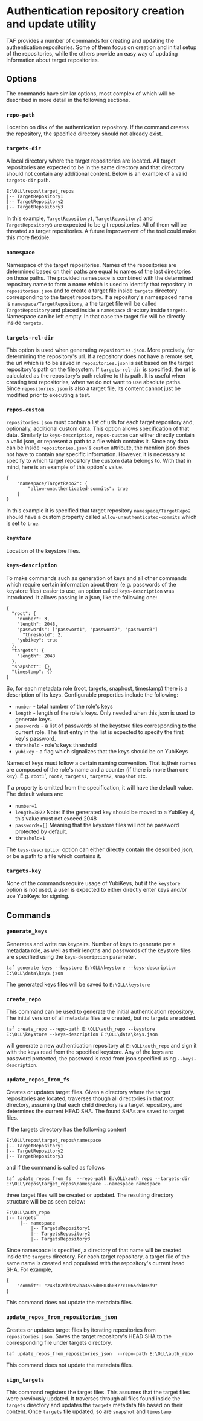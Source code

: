 # Authentication repository creation and update utility

TAF provides a number of commands for creating and updating the authentication repositories.
Some of them focus on creation and initial setup of the repositories, while the others
provide an easy way of updating information about target repositories.


## Options

The commands have similar options, most complex of which will be described in more detail
in the following sections.

### `repo-path`

Location on disk of the authentication repository. If the command creates the repository, the
specified directory should not already exist.

### `targets-dir`

A local directory where the target repositories are located. All target repositories are expected
to be in the same directory and that directory should not contain any additional content. Below
is an example of a valid `targets-dir` path.

```
E:\OLL\repos\target_repos
|-- TargetRepository1
|-- TargetRepository2
|-- TargetRepository3
```

In this example, `TargetRepository1`, `TargetRepository2` and `TargetRepository3` are expected to be
git repositories. All of them will be threated as target repositories. A future improvement of the tool
could make this more flexible.

### `namespace`

Namespace of the target repositories. Names of the repositories are determined based on their paths
are equal to names of the last directories on those paths. The provided namespace is combined with the
determined repository name to form a name which is used to identify that repository in `repositories.json` and
to create a target file inside `targets` directory corresponding to the target repository. If a repository's
namespaced name is `namespace/TargetRepository`, a the target file will be called `TargetRepository` and
placed inside a `namespace` directory inside `targets`. Namespace can be left empty. In that case the
target file will be directly inside `targets`.

### `targets-rel-dir`

This option is used when generating `repositories.json`. More precisely, for determining the repository's
url. If a repository does not have a remote set, the url
which is to be saved in `repositories.json` is set based on the target repository's path on the filesystem.
If `targets-rel-dir` is specified, the url is calculated as the repository's path relative to this path.
It is useful when creating test repositories, when we do not want to use absolute paths. Since
`repositories.json` is also a target file, its content cannot just be modified prior to executing a test.

### `repos-custom`

`repositories.json` must contain a list of urls for each target repository and, optionally, additional
custom data. This option allows specification of that data. Similarly to `keys-description`, `repos-custom`
can either directly contain a valid json, or represent a path to a file which contains it. Since any data
can be inside `repositories.json`'s `custom` attribute, the mention json does not have to contain any
specific information. However, it is necessary to specify to which target repository the custom data
belongs to. With that in mind, here is an example of this option's value.

```
{
	"namespace/TargetRepo2": {
		"allow-unauthenticated-commits": true
	}
}
```
In this example it is specified that target repository `namespace/TargetRepo2` should have a custom property
called `allow-unauthenticated-commits` which is set to `true`.


### `keystore`

Location of the keystore files.

### `keys-description`

To make commands such as generation of keys and all other commands which require certain
information about them (e.g. passwords of the keystore files) easier to use, an option called
`keys-description` was introduced. It allows passing in a json, like the following one:

```
{
  "root": {
    "number": 3,
    "length": 2048,
    "passwords": ["password1", "password2", "password3"]
	  "threshold": 2,
    "yubikey": true
  },
  "targets": {
    "length": 2048
  },
  "snapshot": {},
  "timestamp": {}
}
```

So, for each metadata role (root, targets, snaphost, timestamp) there is a description of its keys.
Configurable properties include the following:
- `number` - total number of the role's keys
- `length` - length of the role's keys. Only needed when this json is used to generate keys.
- `passwords` - a list of passwords of the keystore files corresponding to the current role. The first
entry in the list is expected to specify the first key's password.
- `threshold` - role's keys threshold
- `yubikey` - a flag which signalizes that the keys should be on YubiKeys

Names of keys must follow a certain naming convention. That is,their names are composed of the role's name
and a counter (if there is more than one key). E.g. `root1`', `root2`, `targets1`, `targets2`, `snapshot` etc.

If a property is omitted from the specification, it will have the default value. The default values are:
- `number=1`
- `length=3072` Note: If the generated key should be moved to a YubiKey 4, this value must not exceed 2048
- `passwords=[]` Meaning that the keystore files will not be password protected by default.
- `threshold=1`

The `keys-description` option can either directly contain the described json, or be a path to a file
which contains it.

### `targets-key`

None of the commands require usage of YubiKeys, but if the `keystore` option is not used, a user
is expected to either directly enter keys and/or use YubiKeys for signing.

## Commands

### `generate_keys`

Generates and write rsa keypairs. Number of keys to generate per a metadata role, as well as their
lengths and passwords of the keystore files are specified using the `keys-description` parameter.

```
taf generate keys --keystore E:\OLL\keystore --keys-description E:\OLL\data\keys.json
```
The generated keys files will be saved to `E:\OLL\keystore`

### `create_repo`

This command can be used to generate the initial authentication repository. The initial version
of all metadata files are created, but no targets are added.

```
taf create_repo --repo-path E:\OLL\auth_repo --keystore E:\OLL\keystore --keys-description E:\OLL\data\keys.json
```

will generate a new authentication repository at `E:\OLL\auth_repo` and sign it with the keys
read from the specified keystore. Any of the keys are password protected, the password is read
from json specified using `--keys-description`.

### `update_repos_from_fs`

Creates or updates target files. Given a directory where the target repositories are located,
traverses though all directories in that root directory, assuming that each child directory is
a target repository, and determines the current HEAD SHA. The found SHAs are saved to target files.

If the targets directory has the following content

 ```
E:\OLL\repos\target_repos\namespace
|-- TargetRepository1
|-- TargetRepository2
|-- TargetRepository3
```
and if the command is called as follows

```
taf update_repos_from_fs  --repo-path E:\OLL\auth_repo --targets-dir E:\OLL\repos\target_repos\namespace --namespace namespace
```

three target files will be created or updated. The resulting directory structure will be as seen below:

```
E:\OLL\auth_repo
|-- targets
     |-- namespace
         |-- TargetsRepository1
         |-- TargetsRepository2
         |-- TargetsRepository3
```

Since namespace is specified, a directory of that name will be created inside the `targets` directory.
For each target repository, a target file of the same name is created and populated with the repository's
current head SHA. For example,

```
{
    "commit": "248f82dbd2a2ba3555d0803b0377c1065d5b03d9"
}
```

This command does not update the metadata files.

### `update_repos_from_repositories_json`

Creates or updates target files by iterating repositories from `repositories.json`. Saves the target repository's HEAD SHA to the corresponding file under targets directory.

```
taf update_repos_from_repositories_json  --repo-path E:\OLL\auth_repo
```

This command does not update the metadata files.

### `sign_targets`

This command registers the target files. This assumes that the target files
were previously updated. It traverses through all files found inside the
`targets` directory and updates the `targets` metadata file based on their
content. Once `targets` file updated, so are `snapshot` and `timestamp`
